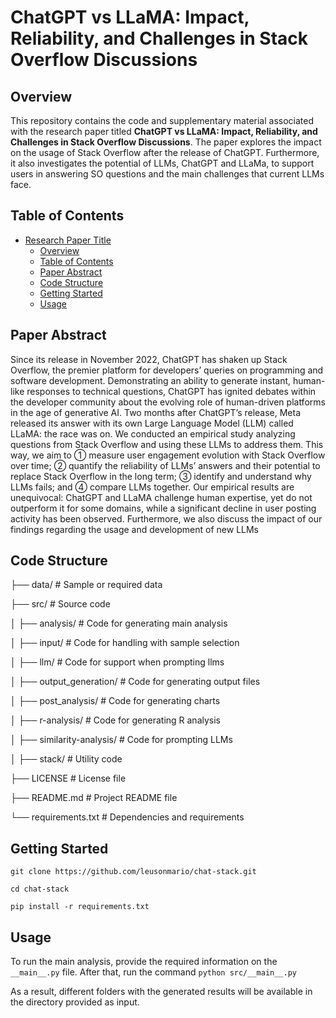 # ChatGPT vs LLaMA: Impact, Reliability, and Challenges in Stack Overflow Discussions

## Overview

This repository contains the code and supplementary material associated with the research paper titled **ChatGPT vs LLaMA: Impact, Reliability, and Challenges in Stack Overflow Discussions**. The paper explores the impact on the usage of Stack Overflow after the release of ChatGPT. Furthermore, it also investigates the potential of LLMs, ChatGPT and LLaMa, to support users in answering SO questions and the main challenges that current LLMs face.

## Table of Contents

- [Research Paper Title](#research-paper-title)
    - [Overview](#overview)
    - [Table of Contents](#table-of-contents)
    - [Paper Abstract](#paper-abstract)
    - [Code Structure](#code-structure)
    - [Getting Started](#getting-started)
    - [Usage](#usage)

## Paper Abstract

Since its release in November 2022, ChatGPT has shaken up Stack Overflow, the premier platform for developers’ queries on programming and software development. Demonstrating an ability to generate instant, human-like responses to technical questions, ChatGPT has ignited debates within the developer community about the evolving role of human-driven platforms in the age of generative AI. Two months after ChatGPT’s release, Meta released its answer with its own Large Language Model (LLM) called LLaMA: the race was on. We conducted an empirical study analyzing questions from Stack Overflow and using these LLMs to address them. This way, we aim to ① measure user engagement evolution with Stack Overflow over time; ② quantify the reliability of LLMs’ answers and their potential to replace Stack Overflow in the long term; ③ identify and understand why LLMs fails; and ④ compare LLMs together. Our empirical results are unequivocal: ChatGPT and LLaMA challenge human expertise, yet do not outperform it for some domains, while a significant decline in user posting activity has been observed. Furthermore, we also discuss the impact of our findings regarding the usage and development of new LLMs

## Code Structure

├── data/ # Sample or required data

├── src/ # Source code

│ ├── analysis/ # Code for generating main analysis

│ ├── input/ # Code for handling with sample selection

│ ├── llm/ # Code for support when prompting llms

│ ├── output_generation/ # Code for generating output files

│ ├── post_analysis/ # Code for generating charts

│ ├── r-analysis/ # Code for generating R analysis

│ ├── similarity-analysis/ # Code for prompting LLMs

│ ├── stack/ # Utility code

├── LICENSE # License file

├── README.md # Project README file

└── requirements.txt # Dependencies and requirements

## Getting Started

``git clone https://github.com/leusonmario/chat-stack.git``

``cd chat-stack``

``pip install -r requirements.txt``

## Usage

To run the main analysis, provide the required information on the ``__main__.py`` file.
After that, run the command ``python src/__main__.py``

As a result, different folders with the generated results will be available in the directory provided as input.
